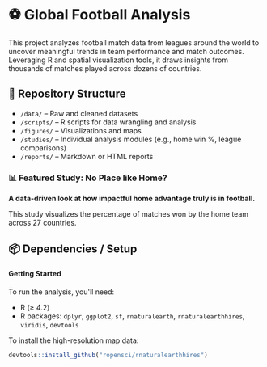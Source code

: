 # ⚽ Global Football Analysis
This project analyzes football match data from leagues around the world to uncover meaningful trends in team performance and match outcomes. Leveraging R and spatial visualization tools, it draws insights from thousands of matches played across dozens of countries.

## 📂 Repository Structure
- `/data/` – Raw and cleaned datasets
- `/scripts/` – R scripts for data wrangling and analysis
- `/figures/` – Visualizations and maps
- `/studies/` – Individual analysis modules (e.g., home win %, league comparisons)
- `/reports/` – Markdown or HTML reports

### 📊 Featured Study: No Place like Home?
**A data-driven look at how impactful home advantage truly is in football.**

This study visualizes the percentage of matches won by the home team across 27 countries.

## 📦 Dependencies / Setup
#### Getting Started
To run the analysis, you'll need:

- R (≥ 4.2)
- R packages: `dplyr`, `ggplot2`, `sf`, `rnaturalearth`, `rnaturalearthhires`, `viridis`, `devtools`

To install the high-resolution map data:
```r
devtools::install_github("ropensci/rnaturalearthhires")

